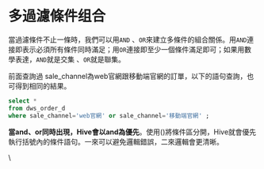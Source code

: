 # 多過濾條件组合

當過濾條件不止一條時，我們可以用`AND` 、`OR`來建立多條件的組合關係。用`AND`連接即表示必須所有條件同時滿足；用`OR`連接即至少一個條件滿足即可；如果用數學表達，`AND`就是交集 、`OR`就是聯集。

前面查詢過 sale\_channel為web官網跟移動端官網的訂單，以下的語句查詢，也可得到相同的結果。

```sql
select *
from dws_order_d 
where sale_channel='web官網' or sale_channel='移動端官網' ; 
```

**當and、or同時出現，Hive會以and為優先**。使用()將條件區分開，Hive就會優先執行括號內的條件語句。一來可以避免邏輯錯誤，二來邏輯會更清晰。

\
